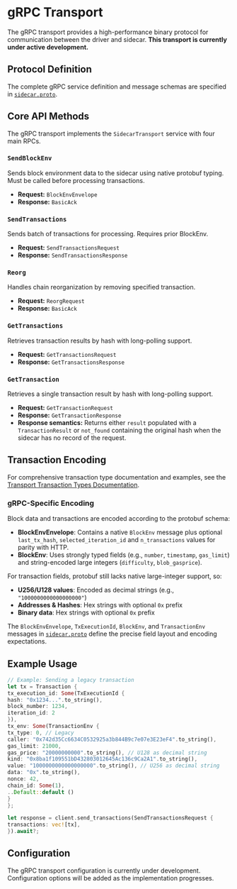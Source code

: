 # gRPC Transport

The gRPC transport provides a high-performance binary protocol for communication between the driver and sidecar. **This
transport is currently under active development.**

## Protocol Definition

The complete gRPC service definition and message schemas are specified in [`sidecar.proto`](sidecar.proto).

## Core API Methods

The gRPC transport implements the `SidecarTransport` service with four main RPCs.

### `SendBlockEnv`

Sends block environment data to the sidecar using native protobuf typing. Must be called before processing transactions.

- **Request:** `BlockEnvEnvelope`
- **Response:** `BasicAck`

### `SendTransactions`

Sends batch of transactions for processing. Requires prior BlockEnv.

- **Request:** `SendTransactionsRequest`
- **Response:** `SendTransactionsResponse`

### `Reorg`

Handles chain reorganization by removing specified transaction.

- **Request:** `ReorgRequest`
- **Response:** `BasicAck`

### `GetTransactions`

Retrieves transaction results by hash with long-polling support.

- **Request:** `GetTransactionsRequest`
- **Response:** `GetTransactionsResponse`

### `GetTransaction`

Retrieves a single transaction result by hash with long-polling support.

- **Request:** `GetTransactionRequest`
- **Response:** `GetTransactionResponse`
- **Response semantics:** Returns either `result` populated with a `TransactionResult` or `not_found` containing the
  original hash when the sidecar has no record of the request.

## Transaction Encoding

For comprehensive transaction type documentation and examples, see
the [Transport Transaction Types Documentation](../README.md#transaction-types).

### gRPC-Specific Encoding

Block data and transactions are encoded according to the protobuf schema:

- **BlockEnvEnvelope**: Contains a native `BlockEnv` message plus optional `last_tx_hash`, `selected_iteration_id` and
  `n_transactions` values for parity with HTTP.
- **BlockEnv**: Uses strongly typed fields (e.g., `number`, `timestamp`, `gas_limit`) and string-encoded large
  integers (`difficulty`, `blob_gasprice`).

For transaction fields, protobuf still lacks native large-integer support, so:

- **U256/U128 values**: Encoded as decimal strings (e.g., `"1000000000000000000"`)
- **Addresses & Hashes**: Hex strings with optional `0x` prefix
- **Binary data**: Hex strings with optional `0x` prefix

The `BlockEnvEnvelope`, `TxExecutionId`, `BlockEnv`, and `TransactionEnv` messages in [`sidecar.proto`](sidecar.proto)
define the precise field layout and encoding expectations.

## Example Usage

```rust
// Example: Sending a legacy transaction
let tx = Transaction {
tx_execution_id: Some(TxExecutionId {
hash: "0x1234...".to_string(),
block_number: 1234,
iteration_id: 2
}),
tx_env: Some(TransactionEnv {
tx_type: 0, // Legacy
caller: "0x742d35Cc6634C0532925a3b844B9c7e07e3E23eF4".to_string(),
gas_limit: 21000,
gas_price: "20000000000".to_string(), // U128 as decimal string
kind: "0x8ba1f109551bD432803012645Ac136c9Ca2A1".to_string(),
value: "1000000000000000000".to_string(), // U256 as decimal string
data: "0x".to_string(),
nonce: 42,
chain_id: Some(1),
..Default::default ()
}
};

let response = client.send_transactions(SendTransactionsRequest {
transactions: vec![tx],
}).await?;
```

## Configuration

The gRPC transport configuration is currently under development. Configuration options will be added as the
implementation progresses.
